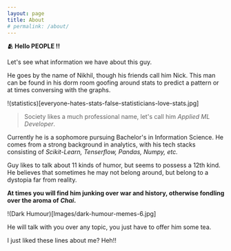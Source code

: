 ```yaml
---
layout: page
title: About
# permalink: /about/
---
```


**🫂 Hello PEOPLE !!**

Let's see what information we have about this guy.

He goes by the name of Nikhil, though his friends call him Nick. This man can be found in his dorm room goofing around stats to predict a pattern or at times conversing with the graphs.


!(statistics)[everyone-hates-stats-false-statisticians-love-stats.jpg]

> Society likes a much professional name, let's call him *Applied ML Developer*. 

Currently he is a sophomore pursuing Bachelor's in Information Science. He comes from a strong background in analytics, with his tech stacks consisting of *Scikit-Learn, Tenserflow, Pandas, Numpy, etc.*

Guy likes to talk about 11 kinds of humor, but seems to possess a 12th kind. He believes that sometimes he may not belong around, but belong to a dystopia far from reality. 

**At times you will find him junking over war and history, otherwise fondling over the aroma of *Chai*.**

!(Dark Humour)[Images/dark-humour-memes-6.jpg]

He will talk with you over any topic, you just have to offer him some tea. 

I just liked these lines about me? Heh!!

